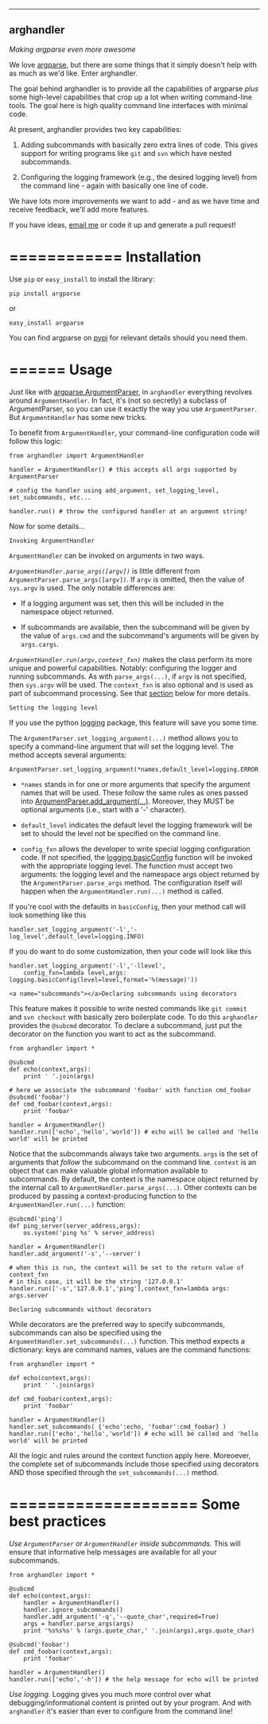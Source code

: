 -----------
arghandler
-----------
*Making argparse even more awesome*

We love [argparse](https://docs.python.org/3/library/argparse.html), but there
are some things that it simply doesn't help with as much as we'd like. Enter
arghandler.

The goal behind arghandler is to provide all the capabilities of argparse
*plus* some high-level capabilities that crop up a lot when writing
command-line tools.  The goal here is high quality command line interfaces with
minimal code.

At present, arghandler provides two key capabilities:

  1. Adding subcommands with basically zero extra lines of code. This gives
  support for writing programs like `git` and `svn` which have nested
  subcommands.

  1. Configuring the logging framework (e.g., the desired logging level) from
  the command line - again with basically one line of code.

We have lots more improvements we want to add - and as we have time and receive
feedback, we'll add more features.

If you have ideas, [email me](mailto:druths@networkdynamics.org) or code it up
and generate a pull request!

============
Installation
============

Use `pip` or `easy_install` to install the library:

	pip install argparse

or 

	easy_install argparse

You can find argparse on [pypi](http://TODO) for relevant details should you need them.

======
Usage
======

Just like with
[argparse.ArgumentParser](https://docs.python.org/3/library/argparse.html#argumentparser-objects),
in `arghandler` everything revolves around `ArgumentHandler`. In fact, it's
(not so secretly) a subclass of ArgumentParser, so you can use it exactly the
way you use `ArgumentParser`.  But `ArgumentHandler` has some new tricks.

To benefit from `ArgumentHandler`, your command-line configuration code will follow this logic:

	from arghandler import ArgumentHandler

	handler = ArgumentHandler() # this accepts all args supported by ArgumentParser

	# config the handler using add_argument, set_logging_level, set_subcommands, etc...

	handler.run() # throw the configured handler at an argument string!

Now for some details...

~~~~~~~~~~~~~~~~~~~~~~~~
Invoking ArgumentHandler
~~~~~~~~~~~~~~~~~~~~~~~~

`ArgumentHandler` can be invoked on arguments in two ways.  

*`ArgumentHandler.parse_args([argv])`* is little different from
`ArgumentParser.parse_args([argv])`.  If `argv` is omitted, then the value of
`sys.argv` is used. The only notable differences are:

  * If a logging argument was set, then this will be included in the namespace
    object returned.

  * If subcommands are available, then the subcommand will be given by the
	value of `args.cmd` and the subcommand's arguments will be given by
	`args.cargs`.

*`ArgumentHandler.run(argv,context_fxn)`* makes the class perform its more unique and powerful capabilities.  Notably: configuring the logger and running subcommands.  As with `parse_args(...)`, if `argv` is not specified, then `sys.argv` will be used.  The `context_fxn` is also optional and is used as part of subcommand processing.  See that [section](#subcommands) below for more details.

~~~~~~~~~~~~~~~~~~~~~~~~~
Setting the logging level
~~~~~~~~~~~~~~~~~~~~~~~~~

If you use the python [logging](https://docs.python.org/3/library/logging.html) package, this feature will save you some time.

The `ArgumentParser.set_logging_argument(...)` method allows you to specify a command-line argument that will set the logging level.  The method accepts several arguments:

	ArgumentParser.set_logging_argument(*names,default_level=logging.ERROR,config_fxn=None)


  * `*names` stands in for one or more arguments that specify the 
	argument names that will be used. These follow the same rules as ones
	passed into
	[ArgumentParser.add_argument(...)](https://docs.python.org/3/library/argparse.html#argparse.ArgumentParser.add_argument).
	Moreover, they MUST be optional arguments (i.e., start with a '-'
	character).

  * `default_level` indicates the default level the logging 
	framework will be set to should the level not be specified on the command
	line.

  * `config_fxn` allows the developer to write special logging 
	configuration code.  If not specified, the
	[logging.basicConfig](https://docs.python.org/3/library/logging.html#logging.basicConfig)
	function will be invoked with the appropriate logging level. The function
	must accept two arguments: the logging level and the namespace args object
	returned by the `ArgumentParser.parse_args` method. The configuration
	itself will happen when the `ArgumentHandler.run(...)` method is called.

If you're cool with the defaults in `basicConfig`, then your method call will
look something like this

	handler.set_logging_argument('-l','-log_level',default_level=logging.INFO)

If you do want to do some customization, then your code will look like this

	handler.set_logging_argument('-l','-llevel',
		config_fxn=lambda level,args: logging.basicConfig(level=level,format='%(message)'))

~~~~~~~~~~~~~~~~~~~~~~~~~~~~~~~~~~~~~~~~~~~~~~~~~~~~~~~~~~~~~~~~~
<a name="subcommands"></a>Declaring subcommands using decorators
~~~~~~~~~~~~~~~~~~~~~~~~~~~~~~~~~~~~~~~~~~~~~~~~~~~~~~~~~~~~~~~~~

This feature makes it possible to write nested commands like `git commit` and
`svn checkout` with basically zero boilerplate code.  To do this `arghandler`
provides the `@subcmd` decorator.  To declare a subcommand, just put the
decorator on the function  you want to act as the subcommand.

	from arghandler import *

	@subcmd
	def echo(context,args):
		print ' '.join(args)
	
	# here we associate the subcommand 'foobar' with function cmd_foobar
	@subcmd('foobar')
	def cmd_foobar(context,args):
		print 'foobar'

	handler = ArgumentHandler()
	handler.run(['echo','hello','world']) # echo will be called and 'hello world' will be printed

Notice that the subcommands always take two arguments. `args` is the set of
arguments that *follow* the subcommand on the command line. `context` is an
object that can make valuable global information available to subcommands.  By
default, the context is the namespace object returned by the internal call to
`ArgumentHandler.parse_args(...)`.  Other contexts can be produced by passing a
context-producing function to the `ArgumentHandler.run(...)` function:

	@subcmd('ping')
	def ping_server(server_address,args):
		os.system('ping %s' % server_address)

	handler = ArgumentHandler()
	handler.add_argument('-s','--server')

	# when this is run, the context will be set to the return value of context_fxn
	# in this case, it will be the string '127.0.0.1'
	handler.run(['-s','127.0.0.1','ping'],context_fxn=lambda args: args.server

~~~~~~~~~~~~~~~~~~~~~~~~~~~~~~~~~~~~~~~~
Declaring subcommands without decorators
~~~~~~~~~~~~~~~~~~~~~~~~~~~~~~~~~~~~~~~~

While decorators are the preferred way to specify subcommands, subcommands can also be specified using the `ArgumentHandler.set_subcommands(...)` function.  This method expects a dictionary: keys are command names, values are the command functions:

	from arghandler import *

	def echo(context,args):
		print ' '.join(args)
	
	def cmd_foobar(context,args):
		print 'foobar'

	handler = ArgumentHandler()
	handler.set_subcommands( {'echo':echo, 'foobar':cmd_foobar} )
	handler.run(['echo','hello','world']) # echo will be called and 'hello world' will be printed

All the logic and rules around the context function apply here.  Moreoever, the
complete set of subcommands include those specified using decorators AND those
specified through the `set_subcommands(...)` method.

====================
Some best practices
====================

*Use `ArgumentParser` or `ArgumentHandler` inside subcommands.* This will
ensure that informative help messages are available for all your subcommands.

	from arghandler import *

	@subcmd
	def echo(context,args):
		handler = ArgumentHandler()
		handler.ignore_subcommands()
		handler.add_argument('-q','--quote_char',required=True)
		args = handler.parse_args(args)
		print '%s%s%s' % (args.quote_char,' '.join(args),args.quote_char)
	
	@subcmd('foobar')
	def cmd_foobar(context,args):
		print 'foobar'

	handler = ArgumentHandler()
	handler.run(['echo','-h']) # the help message for echo will be printed

*Use logging.* Logging gives you much more control over what
debugging/informational content is printed out by your program. And with
`arghandler` it's easier than ever to configure from the command line!


